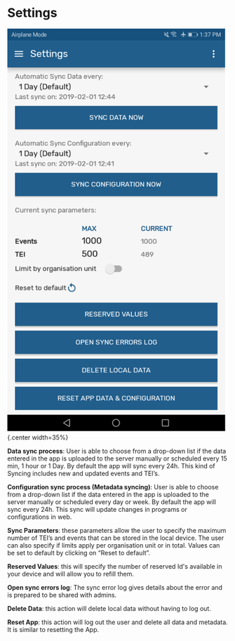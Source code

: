 # Settings

![New Settings](resources/images/image17.png){.center  width=35%}
<!-- PALD: I don't think the next image adds to the manual
![](resources/images/image29.png){.center width=35%}
-->

**Data sync process**:  User is able to choose from a drop-down list if the data entered in the app is uploaded to the server manually or scheduled every 15 min, 1 hour or 1 Day. By default the app will sync every 24h. This kind of Syncing includes new and updated events and TEI’s.

**Configuration sync process (Metadata syncing)**: User is able to choose from a drop-down list  if the data entered in the app is uploaded to the server manually or scheduled every day or week. By default the app will sync every 24h.  This sync will update changes in programs or configurations in web.

**Sync Parameters**: these parameters allow the user to specify the maximum number of TEI’s and events that can be stored in the local device. The user can also specify if limits apply per organisation unit or in total. Values can be set to default by clicking on “Reset to default”.

**Reserved Values**: this will specify the number of reserved Id's available in your device and will allow you to refill them.

**Open sync errors log**: The sync error log gives details about the error and is prepared to be shared with admins.

**Delete Data**: this action will delete local data without having to log out.

**Reset App**: this action will log out the user and delete all data and metadata. It is similar to resetting the App.
